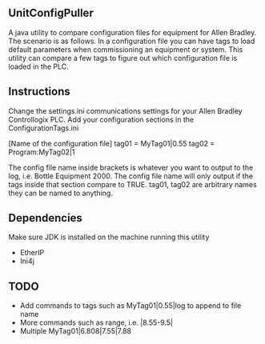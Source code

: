 ## UnitConfigPuller

A java utility to compare configuration files for equipment for Allen Bradley. The scenario is as follows. In a configuration file you can have tags to load default parameters when commissioning an equipment or system. This utility can compare a few tags to figure out which configuration file is loaded in the PLC.

## Instructions
Change the settings.ini communications settings for your Allen Bradley Controllogix PLC.
Add your configuration sections in the ConfigurationTags.ini

[Name of the configuration file]
tag01 = MyTag01|0.55
tag02 = Program:MyTag02|1

The config file name inside brackets is whatever you want to output to the log, i.e. Bottle Equipment 2000. The config file name will only output if the tags inside that section compare to TRUE. tag01, tag02 are arbitrary names they can be named to anything.

## Dependencies
Make sure JDK is installed on the machine running this utility
- EtherIP
- Ini4j

## TODO
- Add commands to tags such as MyTag01|0.55|log to append to file name
- More commands such as range, i.e. |8.55-9.5|
- Multiple MyTag01|6.808|7.55|7.88
